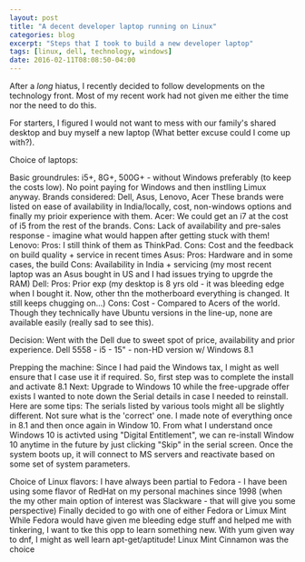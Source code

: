 ```yaml
---
layout: post
title: "A decent developer laptop running on Linux"
categories: blog
excerpt: "Steps that I took to build a new developer laptop"
tags: [linux, dell, technology, windows]
date: 2016-02-11T08:08:50-04:00
---
```


After a *long* hiatus, I recently decided to follow developments on the technology front. Most of my recent work had not given me either the time nor the need to do this.

For starters, I figured I would not want to mess with our family's shared desktop and buy myself a new laptop (What better excuse could I come up with?).

Choice of laptops:

Basic groundrules: i5+, 8G+, 500G+ - without Windows preferably (to keep the costs low). No point paying for Windows and then instlling Limux anyway.
Brands considered: Dell, Asus, Lenovo, Acer 
These brands were listed on ease of availability in India/locally, cost, non-windows options and finally my prioir experience with them.
Acer: We could get an i7 at the cost of i5 from the rest of the brands. Cons: Lack of availability and pre-sales response - imagine what would happen after getting stuck with them!
Lenovo: Pros: I still think of them as ThinkPad. Cons: Cost and the feedback on build quality + service in recent times
Asus: Pros: Hardware and in some cases, the build Cons: Availability in India + servicing (my most recent laptop was an Asus bought in US and I had issues trying to upgrde the RAM)
Dell: Pros: Prior exp (my desktop is 8 yrs old - it was bleeding edge when I bought it. Now, other thn the motherboard everything is changed. It still keeps chugging on...)
      Cons: Cost - Compared to Acers of the world. Though they technically have Ubuntu versions in the line-up, none are available easily (really sad to see this).

Decision:
	 Went with the Dell due to sweet spot of price, availability and prior experience.
	 Dell 5558 - i5 - 15" - non-HD version w/ Windows 8.1

Prepping the machine:
	 Since I had paid the Windows tax, I might as well ensure that I case use it if required. So, first step was to complete the install and activate 8.1
	 Next: Upgrade to Windows 10 while the free-upgrade offer exists
	 I wanted to note down the Serial details in case I needed to reinstall. Here are some tips:
		 The serials listed by various tools might all be slightly different. Not sure what is the 'correct' one. I made note of everything once in 8.1 and then once again in Window 10.
		 From what I understand once Windows 10 is activted using "Digital Entitlement", we can re-install Window 10 anytime in the future by just clicking "Skip" in the serial screen. Once the system boots up, it will
   connect to MS servers and reactivate based on some set of system parameters.

Choice of Linux flavors:
	 I have always been partial to Fedora - I have been using some flavor of RedHat on my personal machines since 1998 (when the my other main option of interest was Slackware - that will give you some perspective)
	 Finally decided to go with one of either Fedora or Limux Mint 
		 While Fedora would have given me bleeding edge stuff and helped me with tinkering, I want to tke this opp to learn something new. With yum given way to dnf, I might as well learn apt-get/aptitude!
		 Linux Mint Cinnamon was the choice
